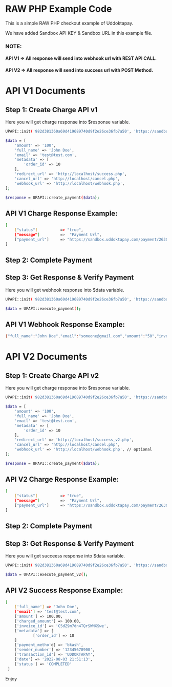 # RAW PHP Example Code

This is a simple RAW PHP checkout example of Uddoktapay.


We have added Sandbox API KEY & Sandbox URL in this example file.

### NOTE: 
#### API V1 => All response will send into webhook url with REST API CALL.
#### API V2 => All response will send into success url with POST Method.

# API V1 Documents

## Step 1: Create Charge API v1

Here you will get charge response into $response variable.

```bash
UPAPI::init('982d381360a69d419689740d9f2e26ce36fb7a50', 'https://sandbox.uddoktapay.com/api/checkout');

$data = [
    'amount' => '100',
    'full_name' => 'John Doe',
    'email' => 'test@test.com',
    'metadata' => [
        'order_id' => 10
    ],
    'redirect_url' => 'http://localhost/success.php',
    'cancel_url' => 'http://localhost/cancel.php',
    'webhook_url' => 'http://localhost/webhook.php',
];

$response = UPAPI::create_payment($data);

```


## API V1 Charge Response Example:

```bash
[ 
    ["status"]          => "true",
    ["message"]         =>  "Payment Url",
    ["payment_url"]     => "https://sandbox.uddoktapay.com/payment/2630d8541026333dd3d186eccba0604da6cb5f40" 
]
```


## Step 2: Complete Payment

## Step 3: Get Response & Verify Payment

Here you will get webhook response into $data variable.

```bash
UPAPI::init('982d381360a69d419689740d9f2e26ce36fb7a50', 'https://sandbox.uddoktapay.com/api/checkout');

$data = UPAPI::execute_payment();
```

## API V1 Webhook Response Example:
```bash
{"full_name":"John Doe","email":"someone@gmail.com","amount":"50","invoice_id":"up123rt","metadata":{"invoice_id":"10"},"payment_method":"bkash","sender_number":"123456789","transaction_id":"azusd346","status":"COMPLETED"}
```




# API V2 Documents

## Step 1: Create Charge API v2

Here you will get charge response into $response variable.

```bash
UPAPI::init('982d381360a69d419689740d9f2e26ce36fb7a50', 'https://sandbox.uddoktapay.com/api/checkout-v2');

$data = [
    'amount' => '100',
    'full_name' => 'John Doe',
    'email' => 'test@test.com',
    'metadata' => [
        'order_id' => 10
    ],
    'redirect_url' => 'http://localhost/success_v2.php',
    'cancel_url' => 'http://localhost/cancel.php',
    'webhook_url' => 'http://localhost/webhook.php', // optional
];

$response = UPAPI::create_payment($data);

```


## API V2 Charge Response Example:

```bash
[ 
    ["status"]          => "true",
    ["message"]         =>  "Payment Url",
    ["payment_url"]     => "https://sandbox.uddoktapay.com/payment/2630d8541026333dd3d186eccba0604da6cb5f40" 
]
```


## Step 2: Complete Payment


## Step 3: Get Response & Verify Payment

Here you will get succeess response into $data variable.

```bash
UPAPI::init('982d381360a69d419689740d9f2e26ce36fb7a50', 'https://sandbox.uddoktapay.com/api/checkout-v2');

$data = UPAPI::execute_payment_v2();
```

## API V2 Success Response Example:

```bash
[
    ['full_name'] => 'John Doe',
    ['email'] => 'test@test.com',
    ['amount'] => 100.00,
    ['charged_amount'] => 100.00,
    ['invoice_id'] => 'C5dZ9m7dn4TQrSWNXSwe',
    ['metadata'] => [
            ['order_id'] => 10
    ]
    ['payment_metho'd] => 'bkash',
    ['sender_number'] => '12345678900',
    ['transaction_id'] => 'UDDOKTAPAY',
    ['date'] => '2022-08-03 21:51:13',
    ['status'] => 'COMPLETED'
 ]
```


Enjoy
